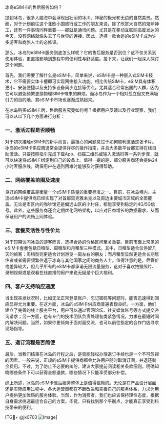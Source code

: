 冰岛eSIM卡的售后服务如何？

提到冰岛，很多人脑海中会浮现出壮丽的冰川、神秘的极光和无边的自然美景。然而，对于计划前往这个北欧小国旅行或工作的朋友来说，除了欣赏大自然的鬼斧神工，还有一件事情同样重要——那就是通讯问题。尤其是在移动互联网高度发达的今天，没有网络就像失去了与世界的连接。因此，选择一款合适的eSIM卡成为许多游客和商旅人士的必修课。

那么，冰岛的eSIM卡服务到底怎么样呢？它的售后服务是否到位？这不仅关系到使用体验，更直接影响到旅程中的便利性与舒适度。接下来，让我们一起深入探讨这个问题。

首先，我们需要了解什么是eSIM卡。简单来说，eSIM卡是一种嵌入式SIM卡技术，它不需要实体卡槽即可实现网络接入功能。相比传统SIM卡，eSIM具有体积更小、安装便捷以及支持多设备同步连接等优点。尤其适合经常出国的人群，因为它可以避免频繁更换物理SIM卡带来的麻烦。而冰岛作为一个相对孤立但又充满吸引力的目的地，其eSIM卡市场也逐渐成熟起来。

在冰岛购买eSIM卡后，售后服务究竟如何呢？根据用户反馈以及行业观察，我们可以从以下几个方面进行分析：

### 一、激活过程是否顺畅

对于初次接触eSIM卡的新手而言，最担心的问题莫过于如何顺利激活这张卡片。冰岛的eSIM卡供应商通常会提供详尽的操作指南，并且大多数平台都支持在线自助激活。只要按照指引完成下载App、扫描二维码或输入激活码等一系列步骤，就可以快速将eSIM卡绑定到自己的设备上。值得一提的是，部分服务商还会提供24小时客服热线，确保用户在遇到困难时能够及时获得帮助。

### 二、网络覆盖范围及速度

良好的网络覆盖是衡量一个eSIM卡质量的重要标准之一。目前，在冰岛境内，主流eSIM卡提供商已经实现了对首都雷克雅未克以及周边主要城市区域的全面覆盖。无论是市区内的咖啡馆还是偏远山区的小村庄，都能享受到稳定的4G/5G信号。此外，这些服务商还会定期优化网络架构，以应对日益增长的数据需求，从而保证用户的流畅上网体验。

### 三、套餐灵活性与性价比

对于短期访问冰岛的游客而言，选择合适的价格区间至关重要。目前市面上常见的eSIM卡套餐包括日租型、周租型和月租型三种模式。其中，日租型适合仅停留几天的旅客；周租型则更适合计划游览一周左右的朋友；而月租型显然更适合长期居住者或者需要频繁往返于冰岛与其他国家之间的商务人士。值得注意的是，尽管价格差异较大，但几乎所有的eSIM卡都承诺无限流量服务，这对于喜欢拍摄照片、录制视频或是观看在线直播的用户来说无疑是个巨大福利。

### 四、客户支持响应速度

当出现突发状况时，比如无法正常登录账户、忘记密码等问题时，能否迅速得到回应显得尤为重要。在这方面，冰岛的eSIM卡供应商普遍表现良好。一方面，他们建立了完善的线上服务平台，用户可以通过官网论坛、社交媒体账号等方式提交咨询请求；另一方面，也有专门的技术团队负责处理各类紧急情况，力求在最短时间内解决问题。当然，如果你更倾向于面对面交流，也可以前往指定的合作门店寻求现场指导。

### 五、退订流程是否简便

最后，当我们结束在冰岛的行程之后，是否能轻松办理退订手续也是一个不可忽视的因素。一般来说，正规的eSIM卡提供商都会允许用户随时取消订阅，并退还剩余费用。不过，为了防止不必要的纠纷，建议大家提前阅读相关条款细则，明确知晓哪些条件下可以获得全额退款，哪些情况下只能享受部分补偿。

综上所述，冰岛的eSIM卡售后服务整体上是值得信赖的。无论是在产品设计层面还是实际应用过程中，各大运营商都在不断改进和完善自己的服务体系，力求为用户提供更加优质的服务体验。当然，作为消费者，我们也应该保持理性态度，根据自身需求挑选最适合自己的方案。毕竟，只有找到那个平衡点，才能真正享受到科技带来的便利。

[TG💪+ @jx0703 ![Image](https://github.com/user-attachments/assets/dbca1d08-cadb-493c-b0ec-ad6f7a83f270)]